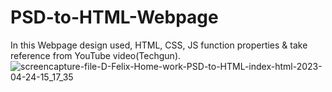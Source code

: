 # PSD-to-HTML-Webpage
In this Webpage design used, HTML, CSS, JS function properties &amp; take reference from YouTube video(Techgun).
![screencapture-file-D-Felix-Home-work-PSD-to-HTML-index-html-2023-04-24-15_17_35](https://user-images.githubusercontent.com/128115106/233961824-d0909b49-59c7-4ce9-b62c-7f02881baa07.png)
